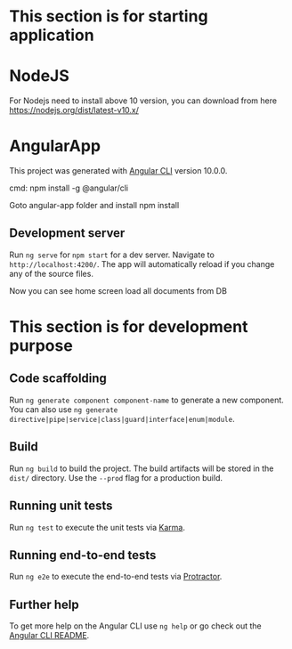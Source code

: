

# This section is for starting application
# NodeJS

For Nodejs need to install above 10 version, you can download from here
https://nodejs.org/dist/latest-v10.x/

# AngularApp

This project was generated with [Angular CLI](https://github.com/angular/angular-cli) version 10.0.0.

cmd: npm install -g @angular/cli

Goto angular-app folder and install npm install

## Development server

Run `ng serve` for `npm start` for a dev server. Navigate to `http://localhost:4200/`. The app will automatically reload if you change any of the source files.

Now you can see home screen load all documents from DB




# This section is for development purpose

## Code scaffolding

Run `ng generate component component-name` to generate a new component. You can also use `ng generate directive|pipe|service|class|guard|interface|enum|module`.

## Build

Run `ng build` to build the project. The build artifacts will be stored in the `dist/` directory. Use the `--prod` flag for a production build.

## Running unit tests

Run `ng test` to execute the unit tests via [Karma](https://karma-runner.github.io).

## Running end-to-end tests

Run `ng e2e` to execute the end-to-end tests via [Protractor](http://www.protractortest.org/).

## Further help

To get more help on the Angular CLI use `ng help` or go check out the [Angular CLI README](https://github.com/angular/angular-cli/blob/master/README.md).
